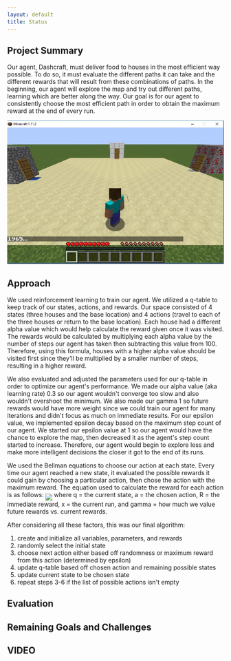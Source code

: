 ```yaml
---
layout: default
title: Status
---
```


## Project Summary

Our agent, Dashcraft, must deliver food to houses in the most efficient way possible. To do so, it must evaluate the different paths it can take and the different rewards that will result from these combinations of paths. In the beginning, our agent will explore the map and try out different paths, learning which are better along the way. Our goal is for our agent to consistently choose the most efficient path in order to obtain the maximum reward at the end of every run.

<img src="game.jpg">

## Approach

We used reinforcement learning to train our agent. We utilized a q-table to keep track of our states, actions, and rewards. Our space consisted of 4 states (three houses and the base location) and 4 actions (travel to each of the three houses or return to the base location). Each house had a different alpha value which would help calculate the reward given once it was visited. The rewards would be calculated by multiplying each alpha value by the number of steps our agent has taken then subtracting this value from 100. Therefore, using this formula, houses with a higher alpha value should be visited first since they'll be multiplied by a smaller number of steps, resulting in a higher reward. 

We also evaluated and adjusted the parameters used for our q-table in order to optimize our agent's performance. We made our alpha value (aka learning rate) 0.3 so our agent wouldn't converge too slow and also wouldn't overshoot the minimum. We also made our gamma 1 so future rewards would have more weight since we could train our agent for many iterations and didn't focus as much on immediate results. For our epsilon value, we implemented epsilon decay based on the maximum step count of our agent. We started our epsilon value at 1 so our agent would have the chance to explore the map, then decreased it as the agent's step count started to increase. Therefore, our agent would begin to explore less and make more intelligent decisions the closer it got to the end of its runs.

We used the Bellman equations to choose our action at each state. Every time our agent reached a new state, it evaluated the possible rewards it could gain by choosing a particular action, then chose the action with the maximum reward. The equation used to calculate the reward for each action is as follows:
<img align="middle" src="https://i.imgur.com/XNl2rQ2.png">
where q = the current state, a = the chosen action, R = the immediate reward, x = the current run, and gamma = how much we value future rewards vs. current rewards.

After considering all these factors, this was our final algorithm:
1. create and initialize all variables, parameters, and rewards 
2. randomly select the initial state
3. choose next action either based off randomness or maximum reward from this action (determined by epsilon)
4. update q-table based off chosen action and remaining possible states
5. update current state to be chosen state
6. repeat steps 3-6 if the list of possible actions isn't empty

## Evaluation



## Remaining Goals and Challenges


## VIDEO

